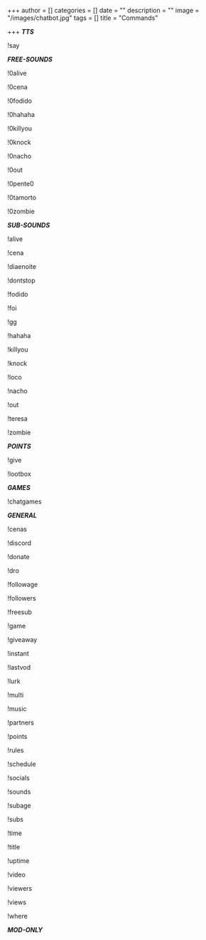 +++
author = []
categories = []
date = ""
description = ""
image = "/images/chatbot.jpg"
tags = []
title = "Commands"

+++
**_TTS_**

!say

**_FREE-SOUNDS_**

!0alive

!0cena

!0fodido

!0hahaha

!0killyou

!0knock

!0nacho

!0out

!0pente0

!0tamorto

!0zombie

**_SUB-SOUNDS_**

!alive

!cena

!diaenoite

!dontstop

!fodido

!foi

!gg

!hahaha

!killyou

!knock

!loco

!nacho

!out

!teresa

!zombie

**_POINTS_**

!give

!lootbox

**_GAMES_**

!chatgames

**_GENERAL_**

!cenas

!discord

!donate

!dro

!followage

!followers

!freesub

!game

!giveaway

!instant

!lastvod

!lurk

!multi

!music

!partners

!points

!rules

!schedule

!socials

!sounds

!subage

!subs

!time

!title

!uptime

!video

!viewers

!views

!where

**_MOD-ONLY_**